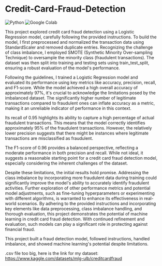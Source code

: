 # Credit-Card-Fraud-Detection

<p>
  <img alt="Python" src="https://img.shields.io/badge/-Python-3670A0?style=flat-square&logo=python&logoColor=ffdd54" />
  <img alt="Google Colab" src="https://img.shields.io/badge/Google_Colab-F9AB00?style=flat-square&logo=google-colab&logoColor=white" />
</p>

This project explored credit card fraud detection using a Logistic Regression model, carefully following the provided instructions. To build the model, I first preprocessed and normalized the transaction data using StandardScaler and removed duplicate entries. Recognizing the challenge of class imbalance, I employed SMOTE (Synthetic Minority Over-sampling Technique) to oversample the minority class (fraudulent transactions). The dataset was then split into training and testing sets using train_test_split, ensuring a robust evaluation of the model's performance.

Following the guidelines, I trained a Logistic Regression model and evaluated its performance using key metrics like accuracy, precision, recall, and F1-score. While the model achieved a high overall accuracy of approximately 97%, it's crucial to acknowledge the limitations posed by the imbalanced dataset. The significantly higher number of legitimate transactions compared to fraudulent ones can inflate accuracy as a metric, making it an unreliable indicator of performance in this context.

Its recall of 0.95 highlights its ability to capture a high percentage of actual fraudulent transactions. This means that the model correctly identifies approximately 95% of the fraudulent transactions. However, the relatively lower precision suggests that there might be instances where legitimate transactions are misclassified as fraudulent.

The F1-score of 0.96 provides a balanced perspective, reflecting a moderate performance in both precision and recall. While not ideal, it suggests a reasonable starting point for a credit card fraud detection model, especially considering the inherent challenges of the dataset.

Despite these limitations, the initial results hold promise. Addressing the class imbalance by incorporating more fraudulent data during training could significantly improve the model's ability to accurately identify fraudulent activities. Further exploration of other performance metrics and potential model adjustments, such as fine-tuning hyperparameters or experimenting with different algorithms, is warranted to enhance its effectiveness in real-world scenarios. By adhering to the provided instructions and incorporating key elements like data preprocessing, class imbalance handling, and thorough evaluation, this project demonstrates the potential of machine learning in credit card fraud detection. With continued refinement and evaluation, such models can play a significant role in protecting against financial fraud.

This project built a fraud detection model, followed instructions, handled imbalance, and showed machine learning's potential despite limitations.

.csv file too big, here is the link for my dataset:
https://www.kaggle.com/datasets/mlg-ulb/creditcardfraud
